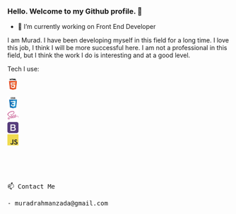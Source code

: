 ### Hello. Welcome to my Github profile. 👋

- 🔭 I’m currently working on Front End Developer

I am Murad. I have been developing myself in this field for a long time. I love this job, I think I will be more successful here. I am not a professional in this field, but I think the work I do is interesting and at a good level.

Tech I use:

<img src="https://raw.githubusercontent.com/github/explore/80688e429a7d4ef2fca1e82350fe8e3517d3494d/topics/html/html.png" width = "25" 
     height= "25"> </img>
  <pre>
<img src = "https://raw.githubusercontent.com/github/explore/80688e429a7d4ef2fca1e82350fe8e3517d3494d/topics/css/css.png"
     width = "25" height = "25 "> </img>
<img src = "https://raw.githubusercontent.com/github/explore/80688e429a7d4ef2fca1e82350fe8e3517d3494d/topics/sass/sass.png"
     width = "25" height = "25 "> </img>
<img src = "https://raw.githubusercontent.com/github/explore/80688e429a7d4ef2fca1e82350fe8e3517d3494d/topics/bootstrap/bootstrap.png"
     width = "25" height = "25 "> </img>
<img src = "https://raw.githubusercontent.com/github/explore/80688e429a7d4ef2fca1e82350fe8e3517d3494d/topics/javascript/javascript.png"
     width = "25" height = "25 "> </img>
     
    



📫 Contact Me

- muradrahmanzada@gmail.com
